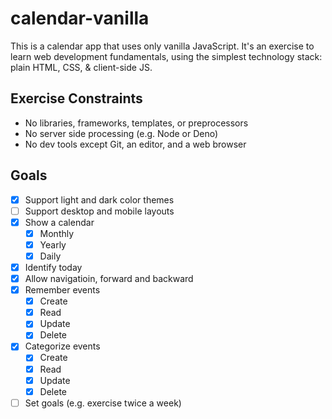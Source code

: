 # calendar-vanilla

This is a calendar app that uses only vanilla JavaScript. It's an exercise to
learn web development fundamentals, using the simplest technology stack: plain
HTML, CSS, & client-side JS.

## Exercise Constraints
- No libraries, frameworks, templates, or preprocessors
- No server side processing (e.g. Node or Deno)
- No dev tools except Git, an editor, and a web browser

## Goals
- [x] Support light and dark color themes
- [ ] Support desktop and mobile layouts
- [x] Show a calendar
  - [x] Monthly
  - [x] Yearly
  - [x] Daily
- [x] Identify today
- [x] Allow navigatioin, forward and backward
- [x] Remember events
  - [x] Create
  - [x] Read
  - [x] Update
  - [x] Delete
- [x] Categorize events
  - [x] Create
  - [x] Read
  - [x] Update
  - [x] Delete
- [ ] Set goals (e.g. exercise twice a week)
